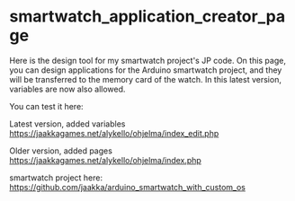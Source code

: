 # smartwatch_application_creator_page


Here is the design tool for my smartwatch project's JP code. 
On this page, you can design applications for the Arduino smartwatch project, 
and they will be transferred to the memory card of the watch. In this latest version, 
variables are now also allowed.

You can test it here:

Latest version, added variables
https://jaakkagames.net/alykello/ohjelma/index_edit.php

Older version, added pages
https://jaakkagames.net/alykello/ohjelma/index.php


smartwatch project here:
https://github.com/jaakka/arduino_smartwatch_with_custom_os
